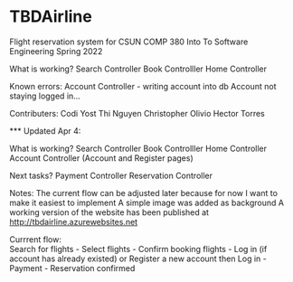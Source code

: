 # TBDAirline

Flight reservation system for CSUN COMP 380 Into To Software Engineering Spring 2022

What is working?
  Search Controller
  Book Controlller
  Home Controller

Known errors:
  Account Controller - writing account into db
  Account not staying logged in...


Contributers:
  Codi Yost
  Thi Nguyen
  Christopher Olivio
  Hector Torres
  
  
*** Updated Apr 4: 
    
   What is working?
          Search Controller
          Book Controlller
          Home Controller
          Account Controller (Account and Register pages)
   
   Next tasks?
          Payment Controller
          Reservation Controller
   
   Notes:
          The current flow can be adjusted later because for now I want to make it easiest to implement
          A simple image was added as background
          A working version of the website has been published at http://tbdairline.azurewebsites.net

  Currrent flow:  
          Search for flights - Select flights - Confirm booking flights -
          Log in (if account has already existed) or Register a new account then Log in -
          Payment - Reservation confirmed
   
